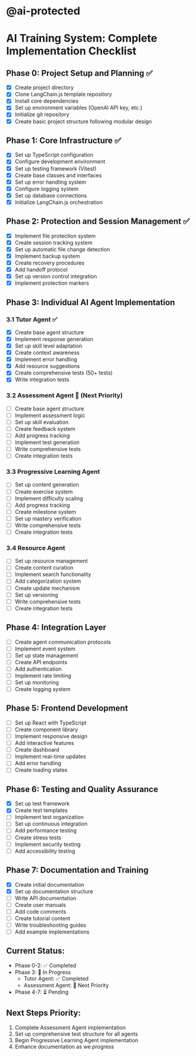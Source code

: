 # @ai-protected
# AI Training System: Complete Implementation Checklist

## Phase 0: Project Setup and Planning ✅
- [x] Create project directory
- [x] Clone LangChain.js template repository
- [x] Install core dependencies
- [x] Set up environment variables (OpenAI API key, etc.)
- [x] Initialize git repository
- [x] Create basic project structure following modular design

## Phase 1: Core Infrastructure ✅
- [x] Set up TypeScript configuration
- [x] Configure development environment
- [x] Set up testing framework (Vitest)
- [x] Create base classes and interfaces
- [x] Set up error handling system
- [x] Configure logging system
- [x] Set up database connections
- [x] Initialize LangChain.js orchestration

## Phase 2: Protection and Session Management ✅
- [x] Implement file protection system
- [x] Create session tracking system
- [x] Set up automatic file change detection
- [x] Implement backup system
- [x] Create recovery procedures
- [x] Add handoff protocol
- [x] Set up version control integration
- [x] Implement protection markers

## Phase 3: Individual AI Agent Implementation

### 3.1 Tutor Agent ✅
- [x] Create base agent structure
- [x] Implement response generation
- [x] Set up skill level adaptation
- [x] Create context awareness
- [x] Implement error handling
- [x] Add resource suggestions
- [x] Create comprehensive tests (50+ tests)
- [x] Write integration tests

### 3.2 Assessment Agent 🔄 (Next Priority)
- [ ] Create base agent structure
- [ ] Implement assessment logic
- [ ] Set up skill evaluation
- [ ] Create feedback system
- [ ] Add progress tracking
- [ ] Implement test generation
- [ ] Write comprehensive tests
- [ ] Create integration tests

### 3.3 Progressive Learning Agent
- [ ] Set up content generation
- [ ] Create exercise system
- [ ] Implement difficulty scaling
- [ ] Add progress tracking
- [ ] Create milestone system
- [ ] Set up mastery verification
- [ ] Write comprehensive tests
- [ ] Create integration tests

### 3.4 Resource Agent
- [ ] Set up resource management
- [ ] Create content curation
- [ ] Implement search functionality
- [ ] Add categorization system
- [ ] Create update mechanism
- [ ] Set up versioning
- [ ] Write comprehensive tests
- [ ] Create integration tests

## Phase 4: Integration Layer
- [ ] Create agent communication protocols
- [ ] Implement event system
- [ ] Set up state management
- [ ] Create API endpoints
- [ ] Add authentication
- [ ] Implement rate limiting
- [ ] Set up monitoring
- [ ] Create logging system

## Phase 5: Frontend Development
- [ ] Set up React with TypeScript
- [ ] Create component library
- [ ] Implement responsive design
- [ ] Add interactive features
- [ ] Create dashboard
- [ ] Implement real-time updates
- [ ] Add error handling
- [ ] Create loading states

## Phase 6: Testing and Quality Assurance
- [x] Set up test framework
- [x] Create test templates
- [ ] Implement test organization
- [ ] Set up continuous integration
- [ ] Add performance testing
- [ ] Create stress tests
- [ ] Implement security testing
- [ ] Add accessibility testing

## Phase 7: Documentation and Training
- [x] Create initial documentation
- [x] Set up documentation structure
- [ ] Write API documentation
- [ ] Create user manuals
- [ ] Add code comments
- [ ] Create tutorial content
- [ ] Write troubleshooting guides
- [ ] Add example implementations

## Current Status:
- Phase 0-2: ✅ Completed
- Phase 3: 🔄 In Progress
  - Tutor Agent: ✅ Completed
  - Assessment Agent: 🔄 Next Priority
- Phase 4-7: ⏳ Pending

## Next Steps Priority:
1. Complete Assessment Agent implementation
2. Set up comprehensive test structure for all agents
3. Begin Progressive Learning Agent implementation
4. Enhance documentation as we progress